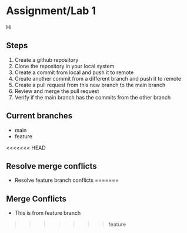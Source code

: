 # Assignment/Lab 1

Hi

## Steps
1. Create a github repository
2. Clone the repository in your local system
3. Create a commit from local and push it to remote
4. Create another commit from a different branch and push it to remote
5. Create a pull request from this new branch to the main branch
6. Review and merge the pull request
7. Verify if the main branch has the commits from the other branch

## Current branches
- main
- feature

<<<<<<< HEAD
## Resolve merge conflicts
- Resolve feature branch conflicts
=======




## Merge Conflicts
- This is from feature branch
>>>>>>> feature

